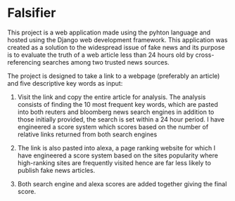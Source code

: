 # Falsifier
This project is a web application made using the pyhton language and hosted using the Django web development framework. This application was created as a solution to the widespread issue of fake news and its purpose is to evaluate the truth of a web article less than 24 hours old by cross-referencing searches among two trusted news sources.

The project is designed to take a link to a webpage (preferably an article) and five descriptive key words as input:

1) Visit the link and copy the entire article for analysis. The analysis consists of finding the 10 most frequent key words, 
which are pasted into both reuters and bloomberg news search engines in addition to those initially provided, the search is set 
within a 24 hour period. I have engineered a score system which scores based on the number of relative links returned from both 
search engines

2) The link is also pasted into alexa, a page ranking website for which I have engineered a score system based on the sites popularity
where high-ranking sites are frequently visited hence are far less likely to publish fake news articles.

3) Both search engine and alexa scores are added together giving the final score.

